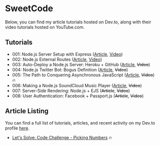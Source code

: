 # SweetCode
Below, you can find my article tutorials hosted on Dev.to, along with their video tutorials hosted on YouTube.com.
## Tutorials
- 001: Node.js Server Setup with Express ([Article](https://dev.to/ryhenness/nodejs--express-server-setup-6ch), [Video](https://www.youtube.com/watch?v=HkK5lGx9DRU))
- 002: Node.js External Routes ([Article](https://dev.to/ryhenness/external-routes-with-nodejs-1ni), [Video](https://www.youtube.com/watch?v=ctUH5Hj6WLM))
- 003: Auto-Deploy a Node.js Server: Heroku + GitHub ([Article](https://dev.to/ryhenness/auto-deploy-a-nodejs-server-heroku--github-em), ~~Video~~)
- 004: Node.js Twitter Bot: Bogus Definition ([Article](https://dev.to/ryhenness/nodejs-twitter-bot-bogus-definition-dmm), ~~Video~~)
- 005: The Path to Conquering Asynchronous JavaScript ([Article](https://dev.to/ryhenness/the-path-to-conquering-async-javascript-1pl), ~~Video~~) 🔥
- 006: Making a Node.js SoundCloud Music Player ([Article](https://dev.to/ryhenness/making-a-node-js-soundcloud-music-player-315d), ~~Video~~)
- 007: Server-Side Rendering: Node.js + EJS (~~Article~~, ~~Video~~)
- 008: User Authentication: Facebook + Passport.js (~~Article~~, ~~Video~~)
## Article Listing
You can find a full list of tutorials, articles, and recent activity on my Dev.to profile [here](https://dev.to/ryhenness).
- [Let's Solve: Code Challenge - Picking Numbers](https://dev.to/ryhenness/lets-solve-code-challenge---picking-numbers-a32) 🔥
